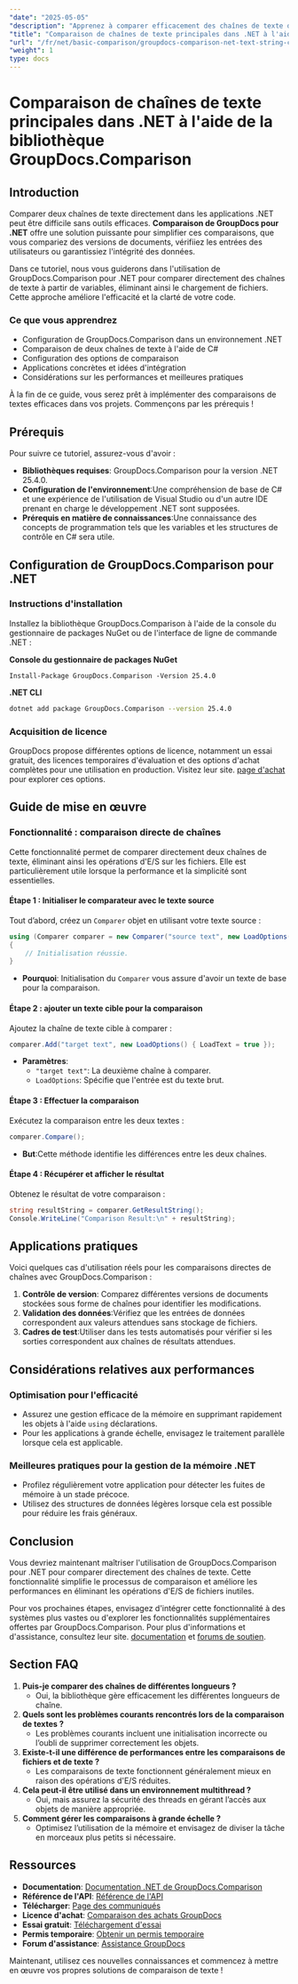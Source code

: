 ```yaml
---
"date": "2025-05-05"
"description": "Apprenez à comparer efficacement des chaînes de texte dans des applications .NET grâce à la puissante bibliothèque GroupDocs.Comparison. Simplifiez votre code grâce à ce tutoriel détaillé."
"title": "Comparaison de chaînes de texte principales dans .NET à l'aide de la bibliothèque GroupDocs.Comparison"
"url": "/fr/net/basic-comparison/groupdocs-comparison-net-text-string-compare/"
"weight": 1
type: docs
---
```

# Comparaison de chaînes de texte principales dans .NET à l'aide de la bibliothèque GroupDocs.Comparison

## Introduction

Comparer deux chaînes de texte directement dans les applications .NET peut être difficile sans outils efficaces. **Comparaison de GroupDocs pour .NET** offre une solution puissante pour simplifier ces comparaisons, que vous compariez des versions de documents, vérifiiez les entrées des utilisateurs ou garantissiez l'intégrité des données.

Dans ce tutoriel, nous vous guiderons dans l'utilisation de GroupDocs.Comparison pour .NET pour comparer directement des chaînes de texte à partir de variables, éliminant ainsi le chargement de fichiers. Cette approche améliore l'efficacité et la clarté de votre code.

### Ce que vous apprendrez
- Configuration de GroupDocs.Comparison dans un environnement .NET
- Comparaison de deux chaînes de texte à l'aide de C#
- Configuration des options de comparaison
- Applications concrètes et idées d'intégration
- Considérations sur les performances et meilleures pratiques

À la fin de ce guide, vous serez prêt à implémenter des comparaisons de textes efficaces dans vos projets. Commençons par les prérequis !

## Prérequis

Pour suivre ce tutoriel, assurez-vous d'avoir :

- **Bibliothèques requises**: GroupDocs.Comparison pour la version .NET 25.4.0.
- **Configuration de l'environnement**:Une compréhension de base de C# et une expérience de l'utilisation de Visual Studio ou d'un autre IDE prenant en charge le développement .NET sont supposées.
- **Prérequis en matière de connaissances**:Une connaissance des concepts de programmation tels que les variables et les structures de contrôle en C# sera utile.

## Configuration de GroupDocs.Comparison pour .NET

### Instructions d'installation

Installez la bibliothèque GroupDocs.Comparison à l'aide de la console du gestionnaire de packages NuGet ou de l'interface de ligne de commande .NET :

**Console du gestionnaire de packages NuGet**
```shell
Install-Package GroupDocs.Comparison -Version 25.4.0
```

**.NET CLI**
```bash
dotnet add package GroupDocs.Comparison --version 25.4.0
```

### Acquisition de licence

GroupDocs propose différentes options de licence, notamment un essai gratuit, des licences temporaires d'évaluation et des options d'achat complètes pour une utilisation en production. Visitez leur site. [page d'achat](https://purchase.groupdocs.com/buy) pour explorer ces options.

## Guide de mise en œuvre

### Fonctionnalité : comparaison directe de chaînes

Cette fonctionnalité permet de comparer directement deux chaînes de texte, éliminant ainsi les opérations d'E/S sur les fichiers. Elle est particulièrement utile lorsque la performance et la simplicité sont essentielles.

#### Étape 1 : Initialiser le comparateur avec le texte source
Tout d’abord, créez un `Comparer` objet en utilisant votre texte source :

```csharp
using (Comparer comparer = new Comparer("source text", new LoadOptions() { LoadText = true }))
{
    // Initialisation réussie.
}
```
- **Pourquoi**: Initialisation du `Comparer` vous assure d'avoir un texte de base pour la comparaison.

#### Étape 2 : ajouter un texte cible pour la comparaison
Ajoutez la chaîne de texte cible à comparer :

```csharp
comparer.Add("target text", new LoadOptions() { LoadText = true });
```
- **Paramètres**:
  - `"target text"`: La deuxième chaîne à comparer.
  - `LoadOptions`: Spécifie que l'entrée est du texte brut.

#### Étape 3 : Effectuer la comparaison
Exécutez la comparaison entre les deux textes :

```csharp
comparer.Compare();
```
- **But**:Cette méthode identifie les différences entre les deux chaînes.

#### Étape 4 : Récupérer et afficher le résultat
Obtenez le résultat de votre comparaison :

```csharp
string resultString = comparer.GetResultString();
Console.WriteLine("Comparison Result:\n" + resultString);
```

## Applications pratiques

Voici quelques cas d'utilisation réels pour les comparaisons directes de chaînes avec GroupDocs.Comparison :

1. **Contrôle de version**: Comparez différentes versions de documents stockées sous forme de chaînes pour identifier les modifications.
2. **Validation des données**:Vérifiez que les entrées de données correspondent aux valeurs attendues sans stockage de fichiers.
3. **Cadres de test**:Utiliser dans les tests automatisés pour vérifier si les sorties correspondent aux chaînes de résultats attendues.

## Considérations relatives aux performances

### Optimisation pour l'efficacité
- Assurez une gestion efficace de la mémoire en supprimant rapidement les objets à l'aide `using` déclarations.
- Pour les applications à grande échelle, envisagez le traitement parallèle lorsque cela est applicable.

### Meilleures pratiques pour la gestion de la mémoire .NET
- Profilez régulièrement votre application pour détecter les fuites de mémoire à un stade précoce.
- Utilisez des structures de données légères lorsque cela est possible pour réduire les frais généraux.

## Conclusion

Vous devriez maintenant maîtriser l'utilisation de GroupDocs.Comparison pour .NET pour comparer directement des chaînes de texte. Cette fonctionnalité simplifie le processus de comparaison et améliore les performances en éliminant les opérations d'E/S de fichiers inutiles.

Pour vos prochaines étapes, envisagez d'intégrer cette fonctionnalité à des systèmes plus vastes ou d'explorer les fonctionnalités supplémentaires offertes par GroupDocs.Comparison. Pour plus d'informations et d'assistance, consultez leur site. [documentation](https://docs.groupdocs.com/comparison/net/) et [forums de soutien](https://forum.groupdocs.com/c/comparison/).

## Section FAQ

1. **Puis-je comparer des chaînes de différentes longueurs ?**
   - Oui, la bibliothèque gère efficacement les différentes longueurs de chaîne.
2. **Quels sont les problèmes courants rencontrés lors de la comparaison de textes ?**
   - Les problèmes courants incluent une initialisation incorrecte ou l’oubli de supprimer correctement les objets.
3. **Existe-t-il une différence de performances entre les comparaisons de fichiers et de texte ?**
   - Les comparaisons de texte fonctionnent généralement mieux en raison des opérations d'E/S réduites.
4. **Cela peut-il être utilisé dans un environnement multithread ?**
   - Oui, mais assurez la sécurité des threads en gérant l’accès aux objets de manière appropriée.
5. **Comment gérer les comparaisons à grande échelle ?**
   - Optimisez l’utilisation de la mémoire et envisagez de diviser la tâche en morceaux plus petits si nécessaire.

## Ressources
- **Documentation**: [Documentation .NET de GroupDocs.Comparison](https://docs.groupdocs.com/comparison/net/)
- **Référence de l'API**: [Référence de l'API](https://reference.groupdocs.com/comparison/net/)
- **Télécharger**: [Page des communiqués](https://releases.groupdocs.com/comparison/net/)
- **Licence d'achat**: [Comparaison des achats GroupDocs](https://purchase.groupdocs.com/buy)
- **Essai gratuit**: [Téléchargement d'essai](https://releases.groupdocs.com/comparison/net/)
- **Permis temporaire**: [Obtenir un permis temporaire](https://purchase.groupdocs.com/temporary-license/)
- **Forum d'assistance**: [Assistance GroupDocs](https://forum.groupdocs.com/c/comparison/)

Maintenant, utilisez ces nouvelles connaissances et commencez à mettre en œuvre vos propres solutions de comparaison de texte !